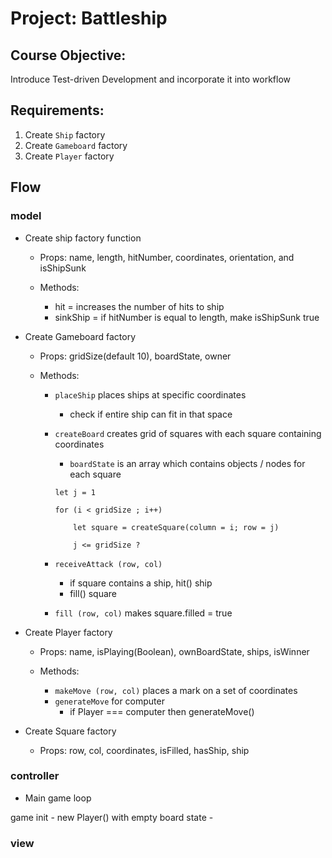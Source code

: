 # Project: Battleship

## Course Objective:

Introduce Test-driven Development and incorporate it into workflow

## Requirements:

1. Create `Ship` factory
1. Create `Gameboard` factory
1. Create `Player` factory

## Flow

### model

- Create ship factory function

  - Props: name, length, hitNumber, coordinates, orientation, and isShipSunk

  - Methods:

    - hit = increases the number of hits to ship
    - sinkShip = if hitNumber is equal to length, make isShipSunk true

- Create Gameboard factory

  - Props: gridSize(default 10), boardState, owner

  - Methods:

    - `placeShip` places ships at specific coordinates

      - check if entire ship can fit in that space

    - `createBoard` creates grid of squares with each square containing coordinates

      - `boardState` is an array which contains objects / nodes for each square

      ```
      let j = 1

      for (i < gridSize ; i++)

          let square = createSquare(column = i; row = j)

          j <= gridSize ?
      ```

    - `receiveAttack (row, col)`

      - if square contains a ship, hit() ship
      - fill() square

    - `fill (row, col)` makes square.filled = true

- Create Player factory

  - Props: name, isPlaying(Boolean), ownBoardState, ships, isWinner

  - Methods:
    - `makeMove (row, col)` places a mark on a set of coordinates
    - `generateMove` for computer
      - if Player === computer then generateMove()

- Create Square factory

  - Props: row, col, coordinates, isFilled, hasShip, ship

### controller

- Main game loop

game init - new Player() with empty board state -

### view
